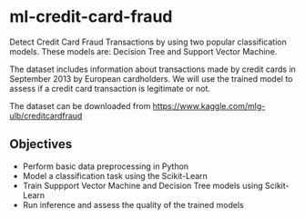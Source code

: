 # ml-credit-card-fraud
Detect Credit Card Fraud Transactions by using two popular classification models.
These models are: Decision Tree and Support Vector Machine.

The dataset includes information about transactions made by credit cards in September 2013 by European cardholders. We will use the trained model to assess if a credit card transaction is legitimate or not.

The dataset can be downloaded from https://www.kaggle.com/mlg-ulb/creditcardfraud

## Objectives
* Perform basic data preprocessing in Python
* Model a classification task using the Scikit-Learn
* Train Suppport Vector Machine and Decision Tree models using Scikit-Learn
* Run inference and assess the quality of the trained models
